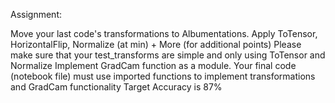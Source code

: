 Assignment:

Move your last code's transformations to Albumentations. Apply ToTensor, HorizontalFlip, Normalize (at min) + More (for additional points)
Please make sure that your test_transforms are simple and only using ToTensor and Normalize
Implement GradCam function as a module. 
Your final code (notebook file) must use imported functions to implement transformations and GradCam functionality
Target Accuracy is 87%
